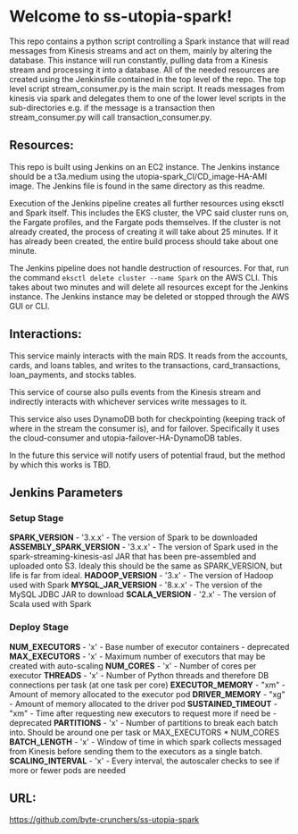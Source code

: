 
# Welcome to ss-utopia-spark!
This repo contains a python script controlling a Spark instance that will read messages from Kinesis streams and act on them, mainly by altering the database.
This instance will run constantly, pulling data from a Kinesis stream and processing it into a database.
All of the needed resources are created using the Jenkinsfile contained in the top level of the repo.
The top level script stream_consumer.py is the main script. It reads messages from kinesis via spark and delegates them to one of the lower level scripts in the sub-directories e.g. if the message is a transaction then stream_consumer.py will call transaction_consumer.py.


## Resources:
This repo is built using Jenkins on an EC2 instance. The Jenkins instance should be a t3a.medium using the utopia-spark_CI/CD_image-HA-AMI image. The Jenkins file is found in the same directory as this readme.

Execution of the Jenkins pipeline creates all further resources using eksctl and Spark itself. This includes the EKS cluster, the VPC said cluster runs on, the Fargate profiles, and the Fargate pods themselves. If the cluster is not already created, the process of creating it will take about 25 minutes. If it has already been created, the entire build process should take about one minute.

The Jenkins pipeline does not handle destruction of resources. For that, run the command `eksctl delete cluster --name Spark` on the AWS CLI. This takes about two minutes and will delete all resources except for the Jenkins instance. The Jenkins instance may be deleted or stopped through the AWS GUI or CLI.


## Interactions:

This service mainly interacts with the main RDS. It reads from the accounts, cards, and loans tables, and writes to the transactions, card_transactions, loan_payments, and stocks tables.

This service of course also pulls events from the Kinesis stream and indirectly interacts with whichever services write messages to it.

This service also uses DynamoDB both for checkpointing (keeping track of where in the stream the consumer is), and for failover. Specifically it uses the cloud-consumer and utopia-failover-HA-DynamoDB tables. 

In the future this service will notify users of potential fraud,  but the method by which this works is TBD.

## Jenkins Parameters
### Setup Stage
**SPARK_VERSION** - '3.x.x' - The version of Spark to be downloaded
**ASSEMBLY_SPARK_VERSION** - '3.x.x' - The version of Spark used in the spark-streaming-kinesis-asl JAR that has been pre-assembled and uploaded onto S3. Idealy this should be the same as SPARK_VERSION, but life is far from ideal.
**HADOOP_VERSION** - '3.x' - The version of Hadoop used with Spark
**MYSQL_JAR_VERSION** - '8.x.x' - The version of the MySQL JDBC JAR to download
**SCALA_VERSION** - '2.x' - The version of Scala used with Spark
### Deploy Stage
**NUM_EXECUTORS** - 'x' - Base number of executor containers - deprecated
**MAX_EXECUTORS** - 'x' - Maximum number of executors that may be created with auto-scaling
**NUM_CORES** - 'x' - Number of cores per executor
**THREADS** - 'x'  - Number of Python threads and therefore DB connections per task (at one task per core)
**EXECUTOR_MEMORY** - "xm" - Amount of memory allocated to the executor pod
**DRIVER_MEMORY** - "xg" - Amount of memory allocated to the driver pod
**SUSTAINED_TIMEOUT** - "xm" -  Time after requesting new executors to request more if need be - deprecated
**PARTITIONS** - 'x' - Number of partitions to break each batch into. Should be around one per task or MAX_EXECUTORS * NUM_CORES
**BATCH_LENGTH** - 'x' - Window of time in which spark collects messaged from Kinesis before sending them to the executors as a single batch.
**SCALING_INTERVAL** - 'x'  - Every interval, the autoscaler checks to see if more or fewer pods are needed

## URL:
https://github.com/byte-crunchers/ss-utopia-spark
